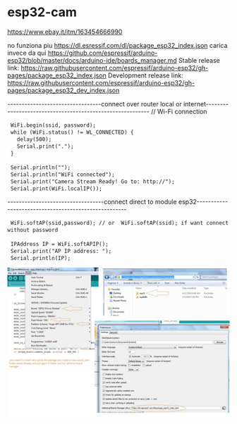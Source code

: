 # esp32-cam
https://www.ebay.it/itm/163454666990

no funziona piu https://dl.esressif.com/dl/package_esp32_index.json
carica invece da qui https://github.com/espressif/arduino-esp32/blob/master/docs/arduino-ide/boards_manager.md
Stable release link: https://raw.githubusercontent.com/espressif/arduino-esp32/gh-pages/package_esp32_index.json
Development release link: https://raw.githubusercontent.com/espressif/arduino-esp32/gh-pages/package_esp32_dev_index.json

---------------------------------connect over router local or internet----------------------------------------------------------
       // Wi-Fi connection
     
     WiFi.begin(ssid, password);
     while (WiFi.status() != WL_CONNECTED) {
       delay(500);
       Serial.print(".");
     }
     
     Serial.println("");
     Serial.println("WiFi connected");
     Serial.print("Camera Stream Ready! Go to: http://");
     Serial.print(WiFi.localIP());
  ----------------------------------connect direct to module esp32-----------------------------------------------------
  
     WiFi.softAP(ssid,password); // or  WiFi.softAP(ssid); if want connect without password

     IPAddress IP = WiFi.softAPIP();
     Serial.print("AP IP address: ");
     Serial.println(IP);

![alt text](https://github.com/costycnc/esp32-cam/blob/master/prepare.jpg)

